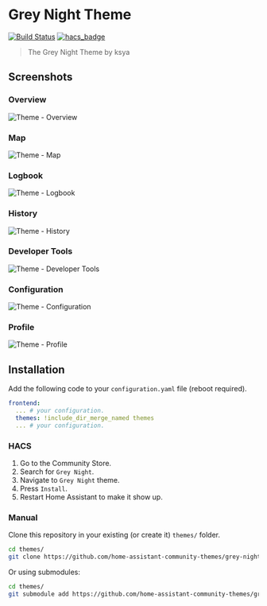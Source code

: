# Grey Night Theme

[![Build Status](https://www.travis-ci.org/home-assistant-community-themes/grey-night.svg?branch=master)](https://www.travis-ci.org/home-assistant-community-themes/grey-night)
[![hacs_badge](https://img.shields.io/badge/HACS-Default-orange.svg)](https://github.com/custom-components/hacs)

> The Grey Night Theme by ksya

## Screenshots

### Overview

![Theme - Overview](https://raw.githubusercontent.com/home-assistant-community-themes/grey-night/master/docs/theme-overview.png)

### Map

![Theme - Map](https://raw.githubusercontent.com/home-assistant-community-themes/grey-night/master/docs/theme-map.png)

### Logbook

![Theme - Logbook](https://raw.githubusercontent.com/home-assistant-community-themes/grey-night/master/docs/theme-logbook.png)

### History

![Theme - History](https://raw.githubusercontent.com/home-assistant-community-themes/grey-night/master/docs/theme-history.png)

### Developer Tools

![Theme - Developer Tools](https://raw.githubusercontent.com/home-assistant-community-themes/grey-night/master/docs/theme-developer-tools.png)

### Configuration

![Theme - Configuration](https://raw.githubusercontent.com/home-assistant-community-themes/grey-night/master/docs/theme-configuration.png)

### Profile

![Theme - Profile](https://raw.githubusercontent.com/home-assistant-community-themes/grey-night/master/docs/theme-profile.png)

## Installation

Add the following code to your `configuration.yaml` file (reboot required).

```yaml
frontend:
  ... # your configuration.
  themes: !include_dir_merge_named themes
  ... # your configuration.
```

### HACS

1. Go to the Community Store.
2. Search for `Grey Night`.
3. Navigate to `Grey Night` theme.
4. Press `Install`.
5. Restart Home Assistant to make it show up.

### Manual

Clone this repository in your existing (or create it) `themes/` folder.

```bash
cd themes/
git clone https://github.com/home-assistant-community-themes/grey-night.git
```

Or using submodules:

```bash
cd themes/
git submodule add https://github.com/home-assistant-community-themes/grey-night.git
```

